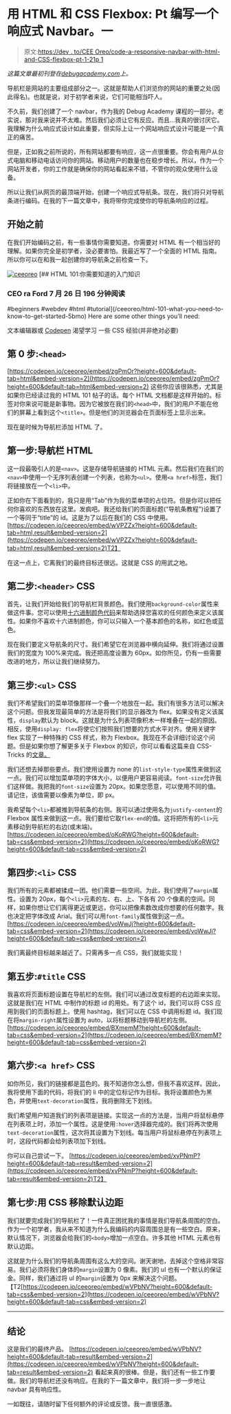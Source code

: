 # 用 HTML 和 CSS Flexbox: Pt 编写一个响应式 Navbar。一

> 原文:[https://dev . to/CEE Oreo/code-a-responsive-navbar-with-html-and-CSS-flexbox-pt-1-21p 1](https://dev.to/ceeoreo/code-a-responsive-navbar-with-html-and-css-flexbox-pt-1-21p1)

*这篇文章最初刊登在[debugacademy.com](https://debugacademy.com/)上。*

导航栏是网站的主要组成部分之一。这就是帮助人们浏览你的网站的重要之处(因此得名)。也就是说，对于初学者来说，它们可能相当吓人。

不久前，我们创建了一个 navbar，作为我的 Debug Academy 课程的一部分。老实说，那对我来说并不太难。然后我们必须让它有反应。而且…我真的很讨厌它。我理解为什么响应式设计如此重要，但实际上让一个网站响应式设计可能是一个真正的痛苦。

但是，正如我之前所说的，所有网站都要有响应，这一点很重要。你会有用户从台式电脑和移动电话访问你的网站。移动用户的数量也在稳步增长。所以，作为一个网站开发者，你的工作就是确保你的网站看起来不错，不管你的观众使用什么设备。

所以让我们从网页的最顶端开始，创建一个响应式导航条。现在，我们将只对导航条进行编码。在我的下一篇文章中，我将带你完成使你的导航条响应的过程。

## [](#before-we-get-started)开始之前

在我们开始编码之前，有一些事情你需要知道。你需要对 HTML 有一个相当好的理解。如果你完全是初学者，没必要害怕。我最近写了一个全面的 HTML 指南。所以你可以在和我一起创建你的导航条之前检查一下。

[![ceeoreo](../Images/610094803b1a53300a27f16eb707978d.png)](/ceeoreo) [## HTML 101:你需要知道的入门知识

### CEO ra Ford 7 月 26 日 196 分钟阅读

#beginners #webdev #html #tutorial](/ceeoreo/html-101-what-you-need-to-know-to-get-started-5bmo)
Here are some other things you’ll need:

文本编辑器或 [Codepen](https://codepen.io/)
渴望学习
一些 CSS 经验(并非绝对必要)

## [](#step-0-the-raw-ltheadgt-endraw-)第 0 步:`<head>`

[https://codepen.io/ceeoreo/embed/zgPmOr?height=600&default-tab=html&embed-version=2](https://codepen.io/ceeoreo/embed/zgPmOr?height=600&default-tab=html&embed-version=2)
这些你应该很熟悉，尤其是如果你已经读过我的 HTML 101 帖子的话。每个 HTML 文档都是这样开始的。标签对你来说可能是新事物。因为它被放在我们的`<head>`中，我们的用户不能在他们的屏幕上看到这个`<title>`。但是他们的浏览器会在页面标签上显示出来。

现在是时候为导航栏添加 HTML 了。

## [](#step-1-navbar-html)第一步:导航栏 HTML

这一段最吸引人的是`<nav>`。这是存储导航链接的 HTML 元素。然后我们在我们的`<nav>`中使用一个无序列表创建一个列表，也称为`<ul>`。使用`<a href>`标签，我们将链接放在一个`<li>`中。

正如你在下面看到的，我只是用“Tab”作为我的菜单项的占位符。但是你可以把任何你喜欢的东西放在这里。发疯吧。我还给我们的页面标题(“导航条教程”)设置了一个等同于“title”的 id。这是为了以后在我们的 CSS 中使用。
[https://codepen.io/ceeoreo/embed/wVPZZx?height=600&default-tab=html,result&embed-version=2](https://codepen.io/ceeoreo/embed/wVPZZx?height=600&default-tab=html,result&embed-version=2)T2】

在这一点上，它离我们的最终目标还很远。这就是 CSS 的用武之地。

## [](#step-2-raw-ltheadergt-endraw-css)第二步:`<header>` CSS

首先，让我们开始给我们的导航栏背景颜色。我们使用`background-color`属性来做这件事。您可以使用[十六进制颜色代码](https://www.color-hex.com)来帮助选择您喜欢的任何颜色来定义该属性。如果你不喜欢十六进制颜色，你可以只输入一个基本颜色的名称，如红色或蓝色。

现在我们要定义导航条的尺寸。我们希望它在浏览器中横向延伸。我们将通过设置我们的宽度为 100%来完成。我还把高度设置为 60px。如你所见，仍有一些需要改进的地方，所以让我们继续努力。

## [](#step-3-raw-ltulgt-endraw-css)第三步:`<ul>` CSS

我们不希望我们的菜单项像那样一个叠一个地放在一起。我们有很多方法可以解决这个问题。但我发现最简单的方法是将我们的显示器改为 flex。如果没有定义该属性，`display`默认为 block。这就是为什么列表项像积木一样堆叠在一起的原因。相反，使用`display: flex`将使它们按照我们想要的方式水平对齐。使用关键字 flex 实现了一种特殊的 CSS 样式，称为 Flexbox。我现在不会详细讨论这个问题。但是如果你想了解更多关于 Flexbox 的知识，你可以看看这篇来自 CSS-Tricks 的[文章。](https://css-tricks.com/snippets/css/a-guide-to-flexbox/)

我们还想去掉那些要点。我们使用设置为 none 的`list-style-type`属性来做到这一点。我们可以增加菜单项的字体大小，以便用户更容易阅读。`font-size`允许我们这样做。我把我的`font-size`设置为 20px。如果您愿意，可以使用不同的值。请记住，该值需要以像素为单位，即 px。

我希望每个`<li>`都被推到导航条的右侧。我可以通过使用名为`justify-content`的 Flexbox 属性来做到这一点。我们要给它取`flex-end`的值。这将把所有的`<li>`元素移动到导航栏的右边(或末端)。
[https://codepen.io/ceeoreo/embed/oKoRWG?height=600&default-tab=css&embed-version=2](https://codepen.io/ceeoreo/embed/oKoRWG?height=600&default-tab=css&embed-version=2)

## [](#step-4-raw-ltligt-endraw-css)第四步:`<li>` CSS

我们所有的元素都被揉成一团。他们需要一些空间。为此，我们使用了`margin`属性。设置为 20px，每个`<li>`元素的左、右、上、下各有 20 个像素的空间。同样，如果你想让它们离得更近或更远，你可以把像素数改成你想要的任何数字。我也决定把字体改成 Arial。我们可以用`font-family`属性做到这一点。
[https://codepen.io/ceeoreo/embed/voWwJj?height=600&default-tab=css&embed-version=2](https://codepen.io/ceeoreo/embed/voWwJj?height=600&default-tab=css&embed-version=2)

我们离最终目标越来越近了。只需再多一点 CSS，我们就能实现！

## [](#step-5-raw-title-endraw-css)第五步:`#title` CSS

我喜欢将页面标题设置在导航栏的左侧。我们可以通过改变标题的右边距来实现。这就是我们在 HTML 中制作的标题 id 的用处。有了这个 id，我们可以将 CSS 应用到我们的页面标题上。使用 hashtag，我们可以在 CSS 中调用标题 id。我们现在将`margin-right`属性设置为 auto，以将标题移动到导航栏的左侧。
[https://codepen.io/ceeoreo/embed/BXmemM?height=600&default-tab=css&embed-version=2](https://codepen.io/ceeoreo/embed/BXmemM?height=600&default-tab=css&embed-version=2)

## [](#step-6-raw-lta-hrefgt-endraw-css)第六步:`<a href>` CSS

如你所见，我们的链接都是蓝色的。我不知道你怎么想，但我不喜欢这样。因此，我将使用下面的代码，将我们的 li 中的定位标记作为目标。我将设置颜色为黑色，并使用`text-decoration`属性，我将删除无下划线。

我们希望用户知道我们的列表项是链接。实现这一点的方法是，当用户将鼠标悬停在列表项上时，添加一个属性。这是使用`:hover`选择器完成的。我们将再次使用`text-decoration`属性，这次将其设置为下划线。每当用户将鼠标悬停在列表项上时，这段代码都会给列表项加下划线。

你可以自己尝试一下。
[https://codepen.io/ceeoreo/embed/xvPNmP?height=600&default-tab=result&embed-version=2](https://codepen.io/ceeoreo/embed/xvPNmP?height=600&default-tab=result&embed-version=2)T2】

## [](#step-7-remove-default-margin-with-css)第七步:用 CSS 移除默认边距

我们就要完成我们的导航栏了！一件真正困扰我的事情是我们导航条周围的空白。作为一个初学者，我从来不知道为什么我编码的内容周围总是有一些空白。原来，默认情况下，浏览器会给我们的`<body>`增加一点空白。许多其他 HTML 元素也有默认边距。

这就是为什么我们的导航条周围有这么大的空间。谢天谢地，去掉这个空格非常容易。我们必须将我们身体的`margin`设置为 0 像素。我们的 ul 也有一个默认的保证金。同样，我们通过将 ul 的`margin`设置为 0px 来解决这个问题。【T2[https://codepen.io/ceeoreo/embed/wVPbNV?height=600&default-tab=css&embed-version=2](https://codepen.io/ceeoreo/embed/wVPbNV?height=600&default-tab=css&embed-version=2)

* * *

## [](#conclusion)结论

这是我们的最终产品。
[https://codepen.io/ceeoreo/embed/wVPbNV?height=600&default-tab=result&embed-version=2](https://codepen.io/ceeoreo/embed/wVPbNV?height=600&default-tab=result&embed-version=2)
看起来真的很棒。但是，我们还有一些工作要做。我们的导航栏还没有响应。在我的下一篇文章中，我们将一步一步地让 navbar 具有响应性。

一如既往，请随时留下任何额外的评论或反馈。我一直很感激。